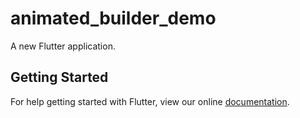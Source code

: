 # animated_builder_demo

A new Flutter application.

## Getting Started

For help getting started with Flutter, view our online
[documentation](https://flutter.io/).
